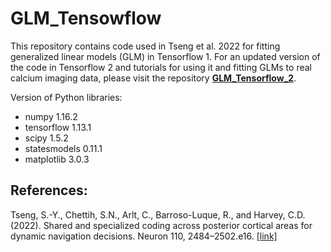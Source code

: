 # GLM_Tensowflow
This repository contains code used in Tseng et al. 2022 for fitting generalized linear models (GLM) in Tensorflow 1. For an updated version of the code in Tensorflow 2 and tutorials for using it and fitting GLMs to real calcium imaging data, please visit the repository [**GLM_Tensorflow_2**](https://github.com/sytseng/GLM_Tensorflow_2). 

Version of Python libraries:
- numpy 1.16.2
- tensorflow 1.13.1
- scipy 1.5.2
- statesmodels 0.11.1
- matplotlib 3.0.3

## References:
Tseng, S.-Y., Chettih, S.N., Arlt, C., Barroso-Luque, R., and Harvey, C.D. (2022). Shared and specialized coding across posterior cortical areas for dynamic navigation decisions. Neuron 110, 2484–2502.e16. [[link]](https://www.sciencedirect.com/science/article/pii/S0896627322004536) 
